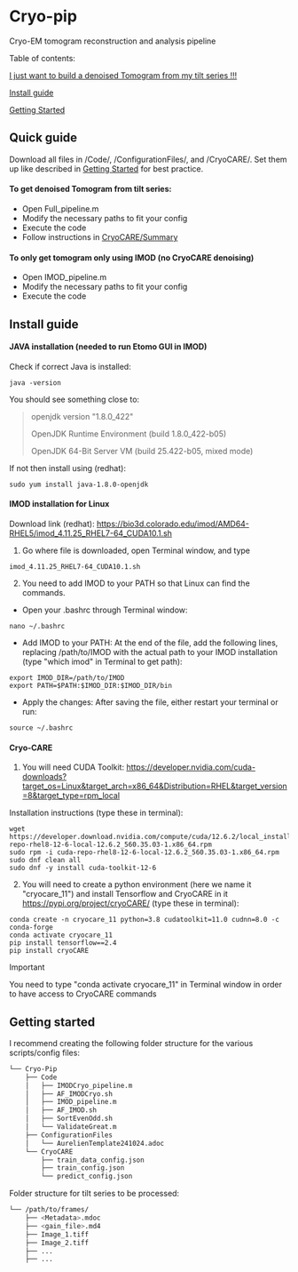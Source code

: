 # Cryo-pip
Cryo-EM tomogram reconstruction and analysis pipeline

Table of contents:

[I just want to build a denoised Tomogram from my tilt series !!!](#Quick-guide)

[Install guide](#Install-guide)

[Getting Started](#Getting-started)

## Quick guide

Download all files in /Code/, /ConfigurationFiles/, and /CryoCARE/. Set them up like described in [Getting Started](#Getting-started) for best practice.

#### To get denoised Tomogram from tilt series:

  - Open Full_pipeline.m
  - Modify the necessary paths to fit your config
  - Execute the code
  - Follow instructions in [CryoCARE/Summary](CryoCARE/README.md)

#### To only get tomogram only using IMOD (no CryoCARE denoising)

  - Open IMOD_pipeline.m
  - Modify the necessary paths to fit your config
  - Execute the code

## Install guide
#### JAVA installation (needed to run Etomo GUI in IMOD)

Check if correct Java is installed:
```
java -version
```
You should see something close to:
>openjdk version "1.8.0_422"
>
>OpenJDK Runtime Environment (build 1.8.0_422-b05)
>
>OpenJDK 64-Bit Server VM (build 25.422-b05, mixed mode)

If not then install using (redhat):
```
sudo yum install java-1.8.0-openjdk
```

#### IMOD installation for Linux 

Download link (redhat): https://bio3d.colorado.edu/imod/AMD64-RHEL5/imod_4.11.25_RHEL7-64_CUDA10.1.sh

1. Go where file is downloaded, open Terminal window, and type
  ```
  imod_4.11.25_RHEL7-64_CUDA10.1.sh
  ```
2. You need to add IMOD to your PATH so that Linux can find the commands.

  - Open your .bashrc through Terminal window:
  ```
  nano ~/.bashrc
  ```
  - Add IMOD to your PATH: At the end of the file, add the following lines, replacing /path/to/IMOD with the actual path to your IMOD installation (type "which imod" in Terminal to get path):
  ```
  export IMOD_DIR=/path/to/IMOD
  export PATH=$PATH:$IMOD_DIR:$IMOD_DIR/bin
  ```
  - Apply the changes: After saving the file, either restart your terminal or run:
  ```
  source ~/.bashrc
  ```
#### Cryo-CARE
1. You will need CUDA Toolkit: https://developer.nvidia.com/cuda-downloads?target_os=Linux&target_arch=x86_64&Distribution=RHEL&target_version=8&target_type=rpm_local

Installation instructions (type these in terminal):

```
wget https://developer.download.nvidia.com/compute/cuda/12.6.2/local_installers/cuda-repo-rhel8-12-6-local-12.6.2_560.35.03-1.x86_64.rpm
sudo rpm -i cuda-repo-rhel8-12-6-local-12.6.2_560.35.03-1.x86_64.rpm
sudo dnf clean all
sudo dnf -y install cuda-toolkit-12-6
```
2. You will need to create a python environment (here we name it "cryocare_11") and install Tensorflow and CryoCARE in it https://pypi.org/project/cryoCARE/  (type these in terminal):
```
conda create -n cryocare_11 python=3.8 cudatoolkit=11.0 cudnn=8.0 -c conda-forge
conda activate cryocare_11
pip install tensorflow==2.4
pip install cryoCARE
```
> [!IMPORTANT]
> You need to type "conda activate cryocare_11" in Terminal window in order to have access to CryoCARE commands

## Getting started

I recommend creating the following folder structure for the various scripts/config files:

```bash
└── Cryo-Pip
    ├── Code
    │   ├── IMODCryo_pipeline.m
    │   ├── AF_IMODCryo.sh
    │   ├── IMOD_pipeline.m
    │   ├── AF_IMOD.sh
    │   ├── SortEvenOdd.sh
    │   └── ValidateGreat.m
    ├── ConfigurationFiles
    │   └── AurelienTemplate241024.adoc 
    └── CryoCARE
        ├── train_data_config.json
        ├── train_config.json
        └── predict_config.json
```

Folder structure for tilt series to be processed:

```bash
└── /path/to/frames/
    ├── <Metadata>.mdoc
    ├── <gain_file>.md4
    ├── Image_1.tiff
    ├── Image_2.tiff
    ├── ...
    ├── ...

```







